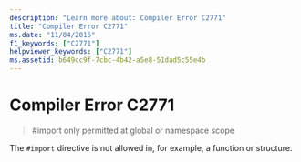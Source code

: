 ```yaml
---
description: "Learn more about: Compiler Error C2771"
title: "Compiler Error C2771"
ms.date: "11/04/2016"
f1_keywords: ["C2771"]
helpviewer_keywords: ["C2771"]
ms.assetid: b649cc9f-7cbc-4b42-a5e8-51dad5c55e4b
---
```

# Compiler Error C2771

> #import only permitted at global or namespace scope

The `#import` directive is not allowed in, for example, a function or structure.
